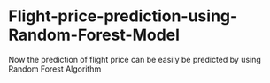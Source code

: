 # Flight-price-prediction-using-Random-Forest-Model
Now the prediction of flight price can be easily be predicted by using Random Forest Algorithm
